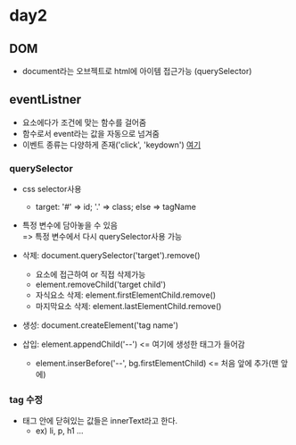 # day2 

## DOM
- document라는 오브젝트로 html에 아이템 접근가능 (querySelector)

## eventListner
- 요소에다가 조건에 맞는 함수를 걸어줌
- 함수로서 event라는 값을 자동으로 넘겨줌
- 이벤트 종류는 다양하게 존재('click', 'keydown') [여기](https://developer.mozilla.org/en-US/docs/Web/Events)


### querySelector
- css selector사용
    - target: '#' => id; '.' => class; else => tagName
- 특정 변수에 담아놓을 수 있음  
    => 특정 변수에서 다시 querySelector사용 가능

- 삭제: document.querySelector('target').remove()
    - 요소에 접근하여 or 직접 삭제가능
    - element.removeChild('target child')
    - 자식요소 삭제: element.firstElementChild.remove() 
    - 마지막요소 삭제: element.lastElementChild.remove()

- 생성: document.createElement('tag name')

- 삽입: element.appendChild('--') <= 여기에 생성한 태그가 들어감
    - element.inserBefore('--', bg.firstElementChild) <= 처음 앞에 추가(맨 앞에)

### tag 수정
- 태그 안에 닫혀있는 값들은 innerText라고 한다.
    - ex) li, p, h1 ...